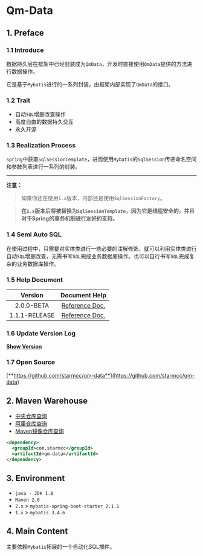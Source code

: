 # Qm-Data

## 1. Preface

### 1.1 Introduce


数据持久层在框架中已经封装成为`QmData`，开发时直接使用`QmData`提供的方法进行数据操作。

它是基于`Mybatis`进行的一系列封装，由框架内部实现了`QmData`的接口。

### 1.2 Trait

- 自动`SQL`增删改查操作
- 高度自由的数据持久交互
- 永久开源

### 1.3 Realization Process

`Spring`中获取`SqlSessionTemplate`，进而使用`Mybatis`的`SqlSession`传递命名空间和参数列表进行一系列的封装。

---

**注意：** 

> 如果你还在使用`1.x`版本，内部还是使用`SqlSessionFactory`。

> **在`2.x`版本后将被替换为`SqlSessionTemplate`，因为它是线程安全的，并且对于Spring的事务机制进行友好的支持。**


### 1.4 Semi Auto SQL

在使用过程中，只需要对实体类进行一些必要的注解修饰，就可以利用实体类进行自动`SQL`增删改查，无需书写`SQL`完成业务数据库操作。也可以自行书写`SQL`完成复杂的业务数据库操作。

### 1.5 Help Document

|    Version    |                Document Help                 |
| :-----------: | :------------------------------------------: |
|  2.0.0-BETA   | [Reference Doc.](https://www.starmcc.com/qm-data/200/基础配置.html) |
| 1.1.1-RELEASE | [Reference Doc.](https://www.starmcc.com/qm-data/111/基础配置.html) |

### 1.6 Update Version Log

[**Show Version**](https://www.starmcc.com/qm-data/UpdateLog.html)

### 1.7 Open Source

[**https://github.com/starmcc/qm-data**](https://github.com/starmcc/qm-data)

## 2. Maven Warehouse

- [中央仓库查询](https://search.maven.org/)
- [阿里仓库查询](https://maven.aliyun.com/mvn/search)
- [Maven镜像仓库查询](https://mvnrepository.com/artifact/com.starmcc)

```xml
<dependency>
  <groupId>com.starmcc</groupId>
  <artifactId>qm-data</artifactId>
</dependency>
```

## 3. Environment

* `java - JDK 1.8` 
* `Maven 2.0` 
* `2.x` > `mybatis-spring-boot-starter 2.1.1` 
* `1.x` > `mybatis 3.4.6` 

## 4. Main Content

主要依赖`Mybatis`拓展的一个自动化SQL插件。